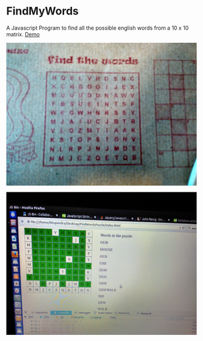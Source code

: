# FindMyWords
A Javascript Program to find all the possible english words from a 10 x 10 matrix. [Demo](https://rawgit.com/bhupendraparihar/FindMyWords/master/index.html)

![Screenshot for Find the Words puzzle](images/problem.jpg?raw=true "Find the Words")

![Screenshot for Solution of find the Words puzzle](images/solution.jpg?raw=true "Find the Words")

